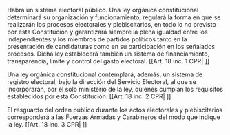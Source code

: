 Habrá un sistema electoral público. Una ley orgánica constitucional determinará su organización y funcionamiento, regulará la forma en que se realizarán los procesos electorales y plebiscitarios, en todo lo no previsto por esta Constitución y garantizará siempre la plena igualdad entre los independientes y los miembros de partidos políticos tanto en la presentación de candidaturas como en su participación en los señalados procesos. Dicha ley establecerá también un sistema de financiamiento, transparencia, límite y control del gasto electoral. [[Art. 18 inc. 1 CPR| ]]

Una ley orgánica constitucional contemplará, además, un sistema de registro electoral, bajo la dirección del Servicio Electoral, al que se incorporarán, por el solo ministerio de la ley, quienes cumplan los requisitos establecidos por esta Constitución. [[Art. 18 inc. 2 CPR| ]]

El resguardo del orden público durante los actos electorales y plebiscitarios corresponderá a las Fuerzas Armadas y Carabineros del modo que indique la ley. [[Art. 18 inc. 3 CPR| ]]
